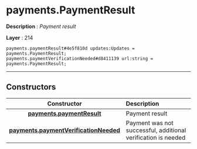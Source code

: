 # payments.PaymentResult

**Description** : *Payment result*

**Layer** : 214

```tl
payments.paymentResult#4e5f810d updates:Updates = payments.PaymentResult;
payments.paymentVerificationNeeded#d8411139 url:string = payments.PaymentResult;
```

---

## Constructors

| Constructor | Description |
| :---: | :--- |
| [**payments.paymentResult**](constructor/payments.paymentResult) | Payment result |
| [**payments.paymentVerificationNeeded**](constructor/payments.paymentVerificationNeeded) | Payment was not successful, additional verification is needed |
